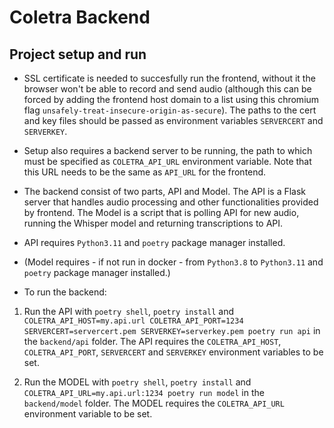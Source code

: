 # Coletra Backend

## Project setup and run

- SSL certificate is needed to succesfully run the frontend, without it the browser won't be able
to record and send audio (although this can be forced by adding the frontend host domain to a
list using this chromium flag `unsafely-treat-insecure-origin-as-secure`). The paths to the
cert and key files should be passed as environment variables `SERVERCERT` and `SERVERKEY`.

- Setup also requires a backend server to be running, the path to which must be specified as
`COLETRA_API_URL` environment variable. Note that this URL needs to be the same as `API_URL` for the frontend.

- The backend consist of two parts, API and Model. The API is a Flask server that handles audio processing and other functionalities provided by frontend. The Model is a script that is polling API for new audio, running the Whisper model and returning transcriptions to API.

- API requires `Python3.11` and `poetry` package manager installed.
- (Model requires - if not run in docker - from `Python3.8` to `Python3.11` and `poetry` package manager installed.)

- To run the backend:
1. Run the API with `poetry shell`, `poetry install` and `COLETRA_API_HOST=my.api.url COLETRA_API_PORT=1234 SERVERCERT=servercert.pem SERVERKEY=serverkey.pem poetry run api` in the `backend/api` folder. The API requires the `COLETRA_API_HOST`, `COLETRA_API_PORT`, `SERVERCERT` and `SERVERKEY` environment variables to be set.

2. Run the MODEL with `poetry shell`, `poetry install` and `COLETRA_API_URL=my.api.url:1234 poetry run model` in the `backend/model` folder. The MODEL requires the `COLETRA_API_URL` environment variable to be set.
